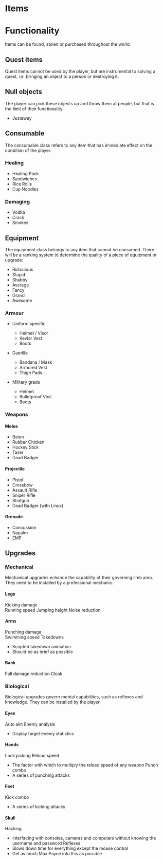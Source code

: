 Items 
=====
# Functionality
Items can be found, stolen or purchased throughout the world. 

## Quest items
Quest items cannot be used by the player, but are instrumental to solving a quest, i.e. bringing an object to a person or destroying it.

## Null objects
The player can pick these objects up and throw them at people, but that is the limit of their functionality.
- Justaway

## Consumable
The consumable class refers to any item that has immediate effect on the condition of the player.

### Healing
- Healing Pack
- Sandwiches
- Rice Rolls
- Cup Noodles

### Damaging
- Vodka
- Crack
- Smokes

## Equipment
The equipment class belongs to any item that cannot be consumed. There will be a ranking system to determine the quality of a piece of equipment or upgrade:
- Ridiculous
- Stupid
- Shabby
- Average
- Fancy
- Grand
- Awesome

### Armour
- Uniform specific
  - Helmet / Visor
  - Kevlar Vest
  - Boots

- Guerilla
  - Bandana / Mask
  - Armored Vest
  - Thigh Pads

- Military grade
  - Helmet
  - Bulletproof Vest
  - Boots

### Weapons
#### Melee
- Baton
- Rubber Chicken
- Hockey Stick
- Tazer
- Dead Badger

#### Projectile
- Pistol
- Crossbow
- Assault Rifle
- Sniper Rifle
- Shotgun
- Dead Badger (with Linux)

#### Grenade
- Concussion
- Napalm
- EMP

## Upgrades
### Mechanical
Mechanical upgrades enhance the capability of their governing limb area. They need to be installed by a professional mechanic.

#### Legs  
Kicking damage  
Running speed
Jumping height
Noise reduction

#### Arms  
Punching damage  
Swimming speed
Takedowns
- Scripted takedown animation
- Should be as brief as possible

#### Back   
Fall damage reduction
Cloak

### Biological
Biological upgrades govern mental capabilities, such as reflexes and knowledge. They can be installed by the player.

#### Eyes  
Auto aim
Enemy analysis
- Display target enemy statistics

#### Hands  
Lock picking
Reload speed
- The factor with which to multiply the reload speed of any weapon
Punch combo
- A series of punching attacks

#### Feet 
Kick combo
- A series of kicking attacks

#### Skull 
Hacking
- Interfacing with consoles, cameras and computers without knowing the username and password
Reflexes
- Slows down time for everything except the mouse control
- Get as much Max Payne into this as possible
